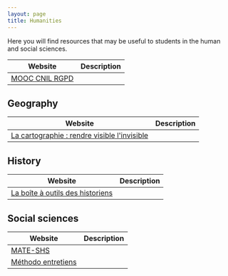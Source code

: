 ```yaml
---
layout: page
title: Humanities
---
```


Here you will find resources that may be useful to students in the human and social sciences.

| Website                                         | Description |
| ----------------------------------------------- | ----------- |
| [MOOC CNIL RGPD](https://atelier-rgpd.cnil.fr/) |             |

## Geography

| Website                                                                                                                             | Description |
| ----------------------------------------------------------------------------------------------------------------------------------- | ----------- |
| [La cartographie : rendre visible l'invisible](https://zestedesavoir.com/tutoriels/1298/la-cartographie-rendre-visible-linvisible/) |             |

## History

| Website                                                            | Description |
| ------------------------------------------------------------------ | ----------- |
| [La boîte à outils des historiens](https://www.boiteaoutils.info/) |             |

## Social sciences

| Website                                                   | Description |
| --------------------------------------------------------- | ----------- |
| [MATE-SHS](https://mate-shs.cnrs.fr/ressources/)          |             |
| [Méthodo entretiens](https://dysolab.hypotheses.org/2067) |             |

